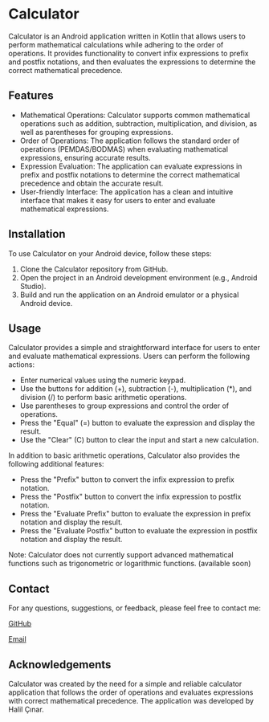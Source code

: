 # Calculator

Calculator is an Android application written in Kotlin that allows users to perform mathematical calculations while adhering to the order of operations. It provides functionality to convert infix expressions to prefix and postfix notations, and then evaluates the expressions to determine the correct mathematical precedence.

## Features
- Mathematical Operations: Calculator supports common mathematical operations such as addition, subtraction, multiplication, and division, as well as parentheses for grouping expressions.
- Order of Operations: The application follows the standard order of operations (PEMDAS/BODMAS) when evaluating mathematical expressions, ensuring accurate results.
- Expression Evaluation: The application can evaluate expressions in prefix and postfix notations to determine the correct mathematical precedence and obtain the accurate result.
- User-friendly Interface: The application has a clean and intuitive interface that makes it easy for users to enter and evaluate mathematical expressions.

## Installation
To use Calculator on your Android device, follow these steps:

1. Clone the Calculator repository from GitHub.
2. Open the project in an Android development environment (e.g., Android Studio).
3. Build and run the application on an Android emulator or a physical Android device.


## Usage
Calculator provides a simple and straightforward interface for users to enter and evaluate mathematical expressions. Users can perform the following actions:

- Enter numerical values using the numeric keypad.
- Use the buttons for addition (+), subtraction (-), multiplication (*), and division (/) to perform basic arithmetic operations.
- Use parentheses to group expressions and control the order of operations.
- Press the "Equal" (=) button to evaluate the expression and display the result.
- Use the "Clear" (C) button to clear the input and start a new calculation.

In addition to basic arithmetic operations, Calculator also provides the following additional features:

- Press the "Prefix" button to convert the infix expression to prefix notation.
- Press the "Postfix" button to convert the infix expression to postfix notation.
- Press the "Evaluate Prefix" button to evaluate the expression in prefix notation and display the result.
- Press the "Evaluate Postfix" button to evaluate the expression in postfix notation and display the result.

Note: Calculator does not currently support advanced mathematical functions such as trigonometric or logarithmic functions. (available soon)

## Contact

For any questions, suggestions, or feedback, please feel free to contact me:

[GitHub](https://github.com/halil-cinar)

[Email](mailto:halilcinar1260@gmail.com)

## Acknowledgements
Calculator was created by the need for a simple and reliable calculator application that follows the order of operations and evaluates expressions with correct mathematical precedence. The application was developed by Halil Çınar.
